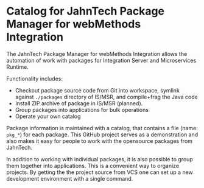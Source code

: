 # Catalog for JahnTech Package Manager for webMethods Integration

The JahnTech Package Manager for webMethods Integration allows the
automation of work with packages for Integration Server and
Microservices Runtime.

Functionality includes:

- Checkout package source code from Git into workspace, symlink 
  against `./packages` directory of IS/MSR, and compile+frag
  the Java code
- Install ZIP archive of package in IS/MSR (planned).
- Group packages into applications for bulk operations
- Operate your own catalog

Package information is maintained with a catalog, that contains
a file (name: `pkg_*`) for each package. This GitHub project serves as a
demonstration and also makes it easy for people to work
with the opensource packages from JahnTech.

In addition to working with individual packages, it is also possible
to group them together into applications. This is a convenient
way to organize projects. By getting the the project source from
VCS one can set up a new development environment with a single command.

